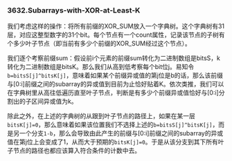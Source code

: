 ### 3632.Subarrays-with-XOR-at-Least-K

我们考虑这样的操作：将所有前缀的XOR_SUM放入一个字典树。这个字典树有31层，对应这整型数字的31个bit。每个节点有一个count属性，记录该节点的子树有个多少叶子节点（即当前有多少个前缀的XOR_SUM经过这个节点）。

我们逐个考察前缀sum：假设前i个元素的前缀sum转化为二进制数组是bitsS，k转化为二进制数组是bitsK。那么我们从高到低考察每个bit位j。易知令`b=bitsS[j]^bitsK[j]`，意味着如果某个前缀异或值的第j位是b的话，那么该前缀与[0:i]前缀之间的subarray的异或值到目前为止恰好贴着K。依次类推，我们可以在字典树里从高往低遍历直至叶子节点，判断是有多少个前缀异或值恰好与[0:i]分割出的子区间异或值为k。

除此之外，在上述的字典树的从跟到叶子节点的路径上，如果在某一层`bitsK[j]=0`，那么意味着如果该位置我们不选择上述的`b=bitsS[j]^bitsK[j]`，而是另一个分支`1-b`，那么会导致由此产生的前缀与[0:i]前缀之间的subarray的异或值在第j位上会变成了1，从而大于预期的`bitsK[j]=0`。于是从该分支到其下所有叶子节点的路径也都应该算入符合条件的计数中去。

